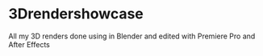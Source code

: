 # 3Drendershowcase
All my 3D renders done using in Blender and edited with Premiere Pro and After Effects
